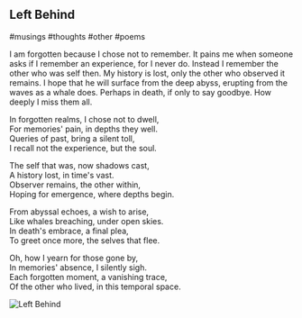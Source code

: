 ## Left Behind

#musings #thoughts #other #poems 

I am forgotten because I chose not to remember. It pains me when someone asks if I remember an experience, for I never do. Instead I remember the other who was self then. My history is lost, only the other who observed it remains. I hope that he will surface from the deep abyss, erupting from the waves as a whale does. Perhaps in death, if only to say goodbye. How deeply I miss them all.

  
In forgotten realms, I chose not to dwell,  
For memories' pain, in depths they well.  
Queries of past, bring a silent toll,  
I recall not the experience, but the soul.

The self that was, now shadows cast,  
A history lost, in time's vast.  
Observer remains, the other within,  
Hoping for emergence, where depths begin.

From abyssal echoes, a wish to arise,  
Like whales breaching, under open skies.  
In death's embrace, a final plea,  
To greet once more, the selves that flee.

Oh, how I yearn for those gone by,  
In memories' absence, I silently sigh.  
Each forgotten moment, a vanishing trace,  
Of the other who lived, in this temporal space.

![Left Behind](https://workers-ai.eankrenzin.workers.dev/?key=image-1701980561293.png)
